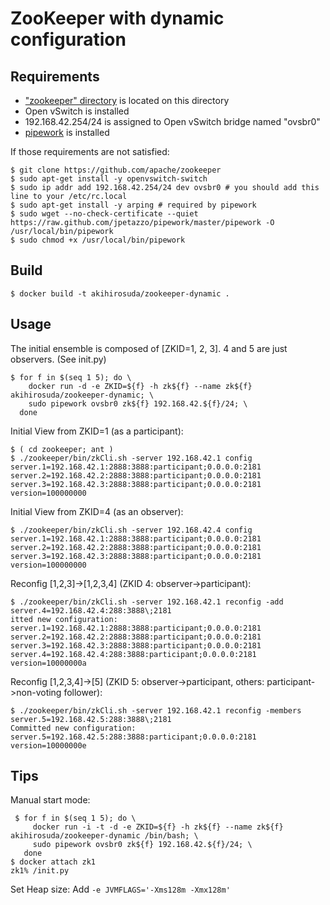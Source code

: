ZooKeeper with dynamic configuration
===
Requirements
---
 * ["zookeeper" directory](https://github.com/apache/zookeeper) is located on this directory
 * Open vSwitch is installed
 * 192.168.42.254/24 is assigned to Open vSwitch bridge named "ovsbr0"
 * [pipework](https://github.com/jpetazzo/pipework) is installed

If those requirements are not satisfied:

```
$ git clone https://github.com/apache/zookeeper
$ sudo apt-get install -y openvswitch-switch
$ sudo ip addr add 192.168.42.254/24 dev ovsbr0 # you should add this line to your /etc/rc.local
$ sudo apt-get install -y arping # required by pipework
$ sudo wget --no-check-certificate --quiet https://raw.github.com/jpetazzo/pipework/master/pipework -O /usr/local/bin/pipework
$ sudo chmod +x /usr/local/bin/pipework
```

Build
---
```
$ docker build -t akihirosuda/zookeeper-dynamic .
```

Usage
---
The initial ensemble is composed of [ZKID=1, 2, 3]. 4 and 5 are just observers. (See init.py)
```
$ for f in $(seq 1 5); do \
    docker run -d -e ZKID=${f} -h zk${f} --name zk${f} akihirosuda/zookeeper-dynamic; \
    sudo pipework ovsbr0 zk${f} 192.168.42.${f}/24; \
  done
```

Initial View from ZKID=1 (as a participant):
```
$ ( cd zookeeper; ant )
$ ./zookeeper/bin/zkCli.sh -server 192.168.42.1 config
server.1=192.168.42.1:2888:3888:participant;0.0.0.0:2181
server.2=192.168.42.2:2888:3888:participant;0.0.0.0:2181
server.3=192.168.42.3:2888:3888:participant;0.0.0.0:2181
version=100000000
```

Initial View from ZKID=4 (as an observer):
```
$ ./zookeeper/bin/zkCli.sh -server 192.168.42.4 config
server.1=192.168.42.1:2888:3888:participant;0.0.0.0:2181
server.2=192.168.42.2:2888:3888:participant;0.0.0.0:2181
server.3=192.168.42.3:2888:3888:participant;0.0.0.0:2181
version=100000000
```

Reconfig [1,2,3]->[1,2,3,4] (ZKID 4: observer->participant):
```
$ ./zookeeper/bin/zkCli.sh -server 192.168.42.1 reconfig -add server.4=192.168.42.4:288:3888\;2181
itted new configuration:
server.1=192.168.42.1:2888:3888:participant;0.0.0.0:2181
server.2=192.168.42.2:2888:3888:participant;0.0.0.0:2181
server.3=192.168.42.3:2888:3888:participant;0.0.0.0:2181
server.4=192.168.42.4:288:3888:participant;0.0.0.0:2181
version=10000000a
```

Reconfig [1,2,3,4]->[5] (ZKID 5: observer->participant, others: participant->non-voting follower):
```
$ ./zookeeper/bin/zkCli.sh -server 192.168.42.1 reconfig -members server.5=192.168.42.5:288:3888\;2181
Committed new configuration:
server.5=192.168.42.5:288:3888:participant;0.0.0.0:2181
version=10000000e
```


Tips
---
Manual start mode:
```
 $ for f in $(seq 1 5); do \
     docker run -i -t -d -e ZKID=${f} -h zk${f} --name zk${f} akihirosuda/zookeeper-dynamic /bin/bash; \
     sudo pipework ovsbr0 zk${f} 192.168.42.${f}/24; \
   done
$ docker attach zk1
zk1% /init.py
```

Set Heap size: Add `-e JVMFLAGS='-Xms128m -Xmx128m'`
